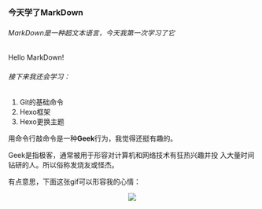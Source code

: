 ### 今天学了MarkDown
###### MarkDown是一种超文本语言，今天我第一次学习了它
 Hello MarkDown!
###### 接下来我还会学习：

1. Git的基础命令
1. Hexo框架
1. Hexo更换主题

用命令行敲命令是一种**Geek**行为，我觉得还挺有趣的。

 Geek是指极客，通常被用于形容对计算机和网络技术有狂热兴趣并投
 入大量时间钻研的人。所以俗称发烧友或怪杰。

有点意思，下面这张gif可以形容我的心情：<br/>
<div align = center><img src = "https://qgt-style.oss-cn-hangzhou.aliyuncs.com/newcoursep4/g1/g1-2-2/tenor.gif"><div/>
